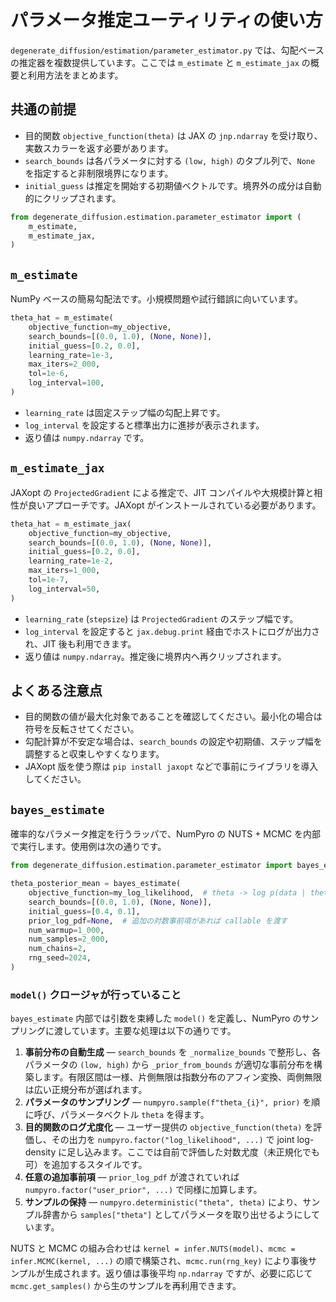 # パラメータ推定ユーティリティの使い方

`degenerate_diffusion/estimation/parameter_estimator.py` では、勾配ベースの推定器を複数提供しています。ここでは `m_estimate` と `m_estimate_jax` の概要と利用方法をまとめます。

## 共通の前提

- 目的関数 `objective_function(theta)` は JAX の `jnp.ndarray` を受け取り、実数スカラーを返す必要があります。
- `search_bounds` は各パラメータに対する `(low, high)` のタプル列で、`None` を指定すると非制限境界になります。
- `initial_guess` は推定を開始する初期値ベクトルです。境界外の成分は自動的にクリップされます。

```python
from degenerate_diffusion.estimation.parameter_estimator import (
    m_estimate,
    m_estimate_jax,
)
```

## `m_estimate`

NumPy ベースの簡易勾配法です。小規模問題や試行錯誤に向いています。

```python
theta_hat = m_estimate(
    objective_function=my_objective,
    search_bounds=[(0.0, 1.0), (None, None)],
    initial_guess=[0.2, 0.0],
    learning_rate=1e-3,
    max_iters=2_000,
    tol=1e-6,
    log_interval=100,
)
```

- `learning_rate` は固定ステップ幅の勾配上昇です。
- `log_interval` を設定すると標準出力に進捗が表示されます。
- 返り値は `numpy.ndarray` です。

## `m_estimate_jax`

JAXopt の `ProjectedGradient` による推定で、JIT コンパイルや大規模計算と相性が良いアプローチです。JAXopt がインストールされている必要があります。

```python
theta_hat = m_estimate_jax(
    objective_function=my_objective,
    search_bounds=[(0.0, 1.0), (None, None)],
    initial_guess=[0.2, 0.0],
    learning_rate=1e-2,
    max_iters=1_000,
    tol=1e-7,
    log_interval=50,
)
```

- `learning_rate` (`stepsize`) は `ProjectedGradient` のステップ幅です。
- `log_interval` を設定すると `jax.debug.print` 経由でホストにログが出力され、JIT 後も利用できます。
- 返り値は `numpy.ndarray`。推定後に境界内へ再クリップされます。

## よくある注意点

- 目的関数の値が最大化対象であることを確認してください。最小化の場合は符号を反転させてください。
- 勾配計算が不安定な場合は、`search_bounds` の設定や初期値、ステップ幅を調整すると収束しやすくなります。
- JAXopt 版を使う際は `pip install jaxopt` などで事前にライブラリを導入してください。

## `bayes_estimate`

確率的なパラメータ推定を行うラッパで、NumPyro の NUTS + MCMC を内部で実行します。使用例は次の通りです。

```python
from degenerate_diffusion.estimation.parameter_estimator import bayes_estimate

theta_posterior_mean = bayes_estimate(
    objective_function=my_log_likelihood,  # theta -> log p(data | theta)
    search_bounds=[(0.0, 1.0), (None, None)],
    initial_guess=[0.4, 0.1],
    prior_log_pdf=None,  # 追加の対数事前項があれば callable を渡す
    num_warmup=1_000,
    num_samples=2_000,
    num_chains=2,
    rng_seed=2024,
)
```

### `model()` クロージャが行っていること

`bayes_estimate` 内部では引数を束縛した `model()` を定義し、NumPyro のサンプリングに渡しています。主要な処理は以下の通りです。

1. **事前分布の自動生成** — `search_bounds` を `_normalize_bounds` で整形し、各パラメータの `(low, high)` から `_prior_from_bounds` が適切な事前分布を構築します。有限区間は一様、片側無限は指数分布のアフィン変換、両側無限は広い正規分布が選ばれます。
2. **パラメータのサンプリング** — `numpyro.sample(f"theta_{i}", prior)` を順に呼び、パラメータベクトル `theta` を得ます。
3. **目的関数のログ尤度化** — ユーザー提供の `objective_function(theta)` を評価し、その出力を `numpyro.factor("log_likelihood", ...)` で joint log-density に足し込みます。ここでは自前で評価した対数尤度（未正規化でも可）を追加するスタイルです。
4. **任意の追加事前項** — `prior_log_pdf` が渡されていれば `numpyro.factor("user_prior", ...)` で同様に加算します。
5. **サンプルの保持** — `numpyro.deterministic("theta", theta)` により、サンプル辞書から `samples["theta"]` としてパラメータを取り出せるようにしています。

NUTS と MCMC の組み合わせは `kernel = infer.NUTS(model)`、`mcmc = infer.MCMC(kernel, ...)` の順で構築され、`mcmc.run(rng_key)` により事後サンプルが生成されます。返り値は事後平均 `np.ndarray` ですが、必要に応じて `mcmc.get_samples()` から生のサンプルを再利用できます。
